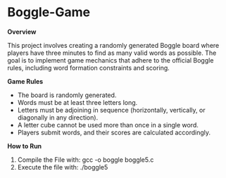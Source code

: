 # Boggle-Game

**Overview**

This project involves creating a randomly generated Boggle board where players have three minutes to find as many valid words as possible. The goal is to implement game mechanics that adhere to the official Boggle rules, including word formation constraints and scoring.  

**Game Rules**

* The board is randomly generated.  
* Words must be at least three letters long.  
* Letters must be adjoining in sequence (horizontally, vertically, or diagonally in any direction).  
* A letter cube cannot be used more than once in a single word.  
* Players submit words, and their scores are calculated accordingly.

**How to Run**

1. Compile the File with: gcc -o boggle boggle5.c
2. Execute the file with: ./boggle5
